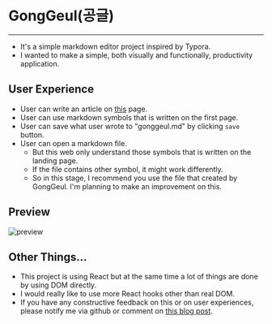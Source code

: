 # GongGeul(공글)
---
* It's a simple markdown editor project inspired by Typora.
* I wanted to make a simple, both visually and functionally, productivity application.

## User Experience
* User can write an article on [this](https://swimmingkiim.github.io/markdown-editor/) page.
* User can use markdown symbols that is written on the first page.
* User can save what user wrote to "gonggeul.md" by clicking `save` button.
* User can open a markdown file.
  * But this web only understand those symbols that is written on the landing page.
  * If the file contains other symbol, it might work differently.
  * So in this stage, I recommend you use the file that created by GongGeul. I'm planning to make an improvement on this.

## Preview

![preview](https://1.bp.blogspot.com/-IRbu-b4oxBM/X1iu8ld-2oI/AAAAAAAAAHM/GIQYtn-qS54y-cQORxEr7jxcLJwYt2hxwCNcBGAsYHQ/w640-h470/%25EA%25B3%25B5%25EA%25B8%2580-%25ED%2585%258C%25EC%258A%25A4%25ED%258A%25B8.gif) 
## Other Things...
* This project is using React but at the same time a lot of things are done by using DOM directly.
* I would really like to use more React hooks other than real DOM.
* If you have any constructive feedback on this or on user experiences, please notify me via github or comment on [this blog post](https://swimmingkiim.blogspot.com/2020/09/i-made-simple-markdown-editor-with.html).
